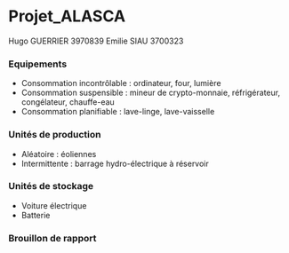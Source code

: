 # Projet_ALASCA

Hugo GUERRIER 3970839
Emilie SIAU 3700323

### Equipements
- Consommation incontrôlable : ordinateur, four, lumière
- Consommation suspensible : mineur de crypto-monnaie, réfrigérateur, congélateur, chauffe-eau
- Consommation planifiable : lave-linge, lave-vaisselle

### Unités de production
- Aléatoire : éoliennes
- Intermittente : barrage hydro-électrique à réservoir

### Unités de stockage
- Voiture électrique
- Batterie

### Brouillon de rapport
